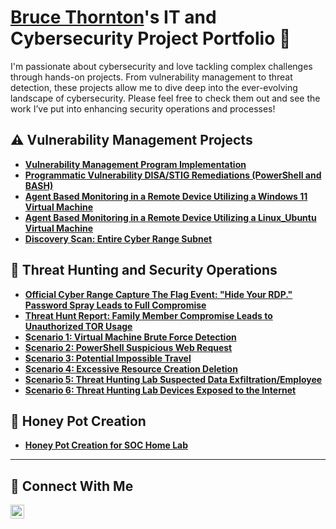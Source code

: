 # <a href="https://www.linkedin.com/in/bruce-thornton-3b0b80350/">Bruce Thornton</a>'s IT and Cybersecurity Project Portfolio 🔐

I'm passionate about cybersecurity and love tackling complex challenges through hands-on projects. From vulnerability management to threat detection, these projects allow me to dive deep into the ever-evolving landscape of cybersecurity. Please feel free to check them out and see the work I’ve put into enhancing security operations and processes!


## ⚠️ Vulnerability Management Projects

- **[Vulnerability Management Program Implementation](https://github.com/thorntonbruce88/Vulnerability-Management-Program)**
- **[Programmatic Vulnerability DISA/STIG Remediations (PowerShell and BASH)](https://github.com/thorntonbruce88/Vulnerability-Management-Program-and-DISA-STIG-Implementation)**
- **[Agent Based Monitoring in a Remote Device Utilizing a Windows 11 Virtual Machine](https://github.com/thorntonbruce88/DISA-STIG-Implementation/blob/main/Agent%20Based%20Monitoring%20in%20a%20Remote%20Device%20Utilizing%20a%20Windows%2011%20Virtual%20Machine.pdf)**
- **[Agent Based Monitoring in a Remote Device Utilizing a Linux_Ubuntu Virtual Machine](https://github.com/thorntonbruce88/DISA-STIG-Implementation/blob/main/Agent%20Based%20Monitoring%20in%20a%20Remote%20Device%20Utilizing%20a%20Linux_Ubuntu%20Virtual%20Machine.pdf)**
- **[Discovery Scan: Entire Cyber Range Subnet](https://github.com/thorntonbruce88/DISA-STIG-Implementation/blob/main/Discovery%20Scan_%20Entire%20Cyber%20Range%20Subnet.pdf)**

## 🚨 Threat Hunting and Security Operations

- **[Official Cyber Range Capture The Flag Event: "Hide Your RDP." Password Spray Leads to Full Compromise](https://github.com/thorntonbruce88/Official-Cyber-Range-Event-Capture-The-Flag--Hide-Your-RDP-Password-Spray-Leads-to-Full-Compromise./blob/main/SOC%20Challenge_%20Virtual%20Machine%20Compromise%20Hide%20Your%20RDP_%20Password%20Spray%20Leads%20to%20Full%20CompromiseSOC%20Investigation%20Report%20%E2%80%94%20thseptbruce1.pdf)**
- **[Threat Hunt Report: Family Member Compromise Leads to Unauthorized TOR Usage](https://github.com/thorntonbruce88/Threat-Hunt-Report-Family-Member-Compromise-Leads-to-Unauthorized-TOR-Usage/blob/main/Performing%20the%20Hunt.pdf)**
- **[Scenario 1: Virtual Machine Brute Force Detection](https://github.com/thorntonbruce88/Threat-Hunting-Labs/blob/main/Scenario%201_%20Virtual%20Machine%20Brute%20Force%20Detection%209_17_2025.pdf)**
- **[Scenario 2: PowerShell Suspicious Web Request](https://github.com/thorntonbruce88/Threat-Hunting-Labs/blob/main/Scenario%202_%20PowerShell%20Suspicious%20Web%20Request%209_19_2025.pdf)**
- **[Scenario 3: Potential Impossible Travel](https://github.com/thorntonbruce88/Threat-Hunting-Labs/blob/main/Scenario%203_%20Potential%20Impossible%20Travel%209_20_2025.pdf)**
- **[Scenario 4: Excessive Resource Creation Deletion](https://github.com/thorntonbruce88/Threat-Hunting-Labs/blob/main/Scenario%204_%20Excessive%20Resource%20Creation%20_%20Deletion.pdf)**
- **[Scenario 5: Threat Hunting Lab Suspected Data Exfiltration/Employee](https://github.com/thorntonbruce88/Threat-Hunting-Labs/blob/main/Threat%20Hunting%20Lab%209_15_2025%20Scenario%203_%20Suspected%20Data%20Exfiltration%20Employee.pdf)**
- **[Scenario 6: Threat Hunting Lab Devices Exposed to the Internet]()**



## 🚨 Honey Pot Creation

- **[Honey Pot Creation for SOC Home Lab ](https://github.com/thorntonbruce88/Honey-Pot-Creation-for-Home-Lab)**

<hr/>

## 🤳 Connect With Me


[<img align="left" alt="___________ | LinkedIn" width="22px" src="https://cdn.jsdelivr.net/npm/simple-icons@v3/icons/linkedin.svg" />][linkedin]



[linkedin]: https://linkedin.com/in/www.linkedin.com/in/bruce-thornton-3b0b80350

<!--
<img width="35" alt="image" src="https://github.com/user-attachments/assets/2f41c7cd-5ea8-4475-b451-a37161b6c3fb"> 
<img width="35" alt="image" src="https://github.com/user-attachments/assets/77649969-9910-4994-8b96-74a116cfb2a8">
-->
